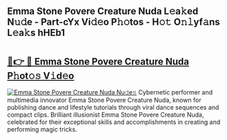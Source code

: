## Emma Stone Povere Creature Nuda L𝚎a𝚔ed N𝚞𝚍e - Part-cYx Vi𝚍𝚎o P𝚑𝚘tos - H𝚘𝚝 O𝚗𝚕yf𝚊ns L𝚎a𝚔s hHEb1

# <h2><a href="http://kfbzjq.oniu.top/?m=Emma+Stone+Povere+Creature+Nuda">🔗👉 🔴 Emma Stone Povere Creature Nuda P𝚑ot𝚘𝚜 V𝚒d𝚎o</a></h2>

[![Emma Stone Povere Creature Nuda Nu𝚍e𝚜](https://i.imgur.com/0qMVB7G.gif)](http://kfbzjq.oniu.top/?m=Emma+Stone+Povere+Creature+Nuda)
Cybernetic performer and multimedia innovator Emma Stone Povere Creature Nuda, known for publishing dance and lifestyle tutorials through viral dance sequences and compact clips. Brilliant illusionist Emma Stone Povere Creature Nuda, celebrated for their exceptional skills and accomplishments in creating and performing magic tricks.  
